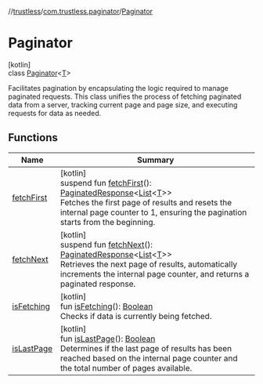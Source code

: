//[trustless](../../../index.md)/[com.trustless.paginator](../index.md)/[Paginator](index.md)

# Paginator

[kotlin]\
class [Paginator](index.md)&lt;[T](index.md)&gt;

Facilitates pagination by encapsulating the logic required to manage paginated requests. This class unifies the process of fetching paginated data from a server, tracking current page and page size, and executing requests for data as needed.

## Functions

| Name | Summary |
|---|---|
| [fetchFirst](fetch-first.md) | [kotlin]<br>suspend fun [fetchFirst](fetch-first.md)(): [PaginatedResponse](../-paginated-response/index.md)&lt;[List](https://kotlinlang.org/api/latest/jvm/stdlib/kotlin.collections/-list/index.html)&lt;[T](index.md)&gt;&gt;<br>Fetches the first page of results and resets the internal page counter to 1, ensuring the pagination starts from the beginning. |
| [fetchNext](fetch-next.md) | [kotlin]<br>suspend fun [fetchNext](fetch-next.md)(): [PaginatedResponse](../-paginated-response/index.md)&lt;[List](https://kotlinlang.org/api/latest/jvm/stdlib/kotlin.collections/-list/index.html)&lt;[T](index.md)&gt;&gt;<br>Retrieves the next page of results, automatically increments the internal page counter, and returns a paginated response. |
| [isFetching](is-fetching.md) | [kotlin]<br>fun [isFetching](is-fetching.md)(): [Boolean](https://kotlinlang.org/api/latest/jvm/stdlib/kotlin/-boolean/index.html)<br>Checks if data is currently being fetched. |
| [isLastPage](is-last-page.md) | [kotlin]<br>fun [isLastPage](is-last-page.md)(): [Boolean](https://kotlinlang.org/api/latest/jvm/stdlib/kotlin/-boolean/index.html)<br>Determines if the last page of results has been reached based on the internal page counter and the total number of pages available. |
